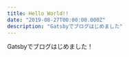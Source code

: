 ```yaml
---
title: Hello World!!
date: "2019-08-27T00:00:00.000Z"
description: "Gatsbyでブログはじめました"
---
```


Gatsbyでブログはじめました！
